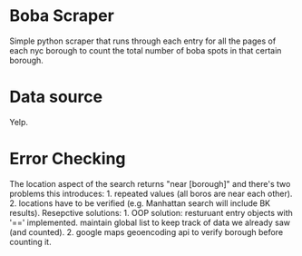 # Boba Scraper
Simple python scraper that runs through each entry for all the pages of each nyc borough to count the total number of boba spots in that certain borough.  

# Data source
Yelp. 

# Error Checking 
The location aspect of the search returns "near [borough]" and there's two problems this introduces:
    1. repeated values (all boros are near each other).
    2. locations have to be verified (e.g. Manhattan search will include BK results).
Resepctive solutions:
    1. OOP solution: resturuant entry objects with '==' implemented. maintain global list to keep track of data we already saw (and counted).
    2. google maps geoencoding api to verify borough before counting it.